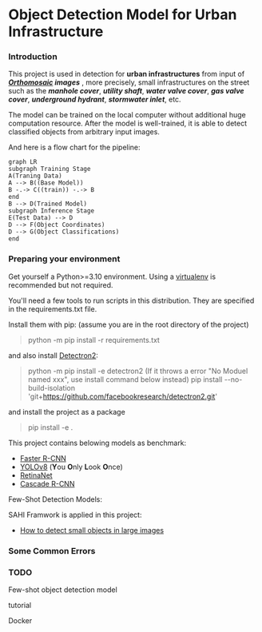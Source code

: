 # Object Detection Model for Urban Infrastructure

### Introduction
This project is used in detection for **urban infrastructures** from input of ***[Orthomosaic](https://www.dronegenuity.com/orthomosaic-maps-explained/) images*** , more precisely,  small infrastructures on the street such as the ***manhole cover***, ***utility shaft***, ***water valve cover***, ***gas valve cover***, ***underground hydrant***, ***stormwater inlet***, etc. 

The model can be trained on the local computer without additional huge computation resource. After the model is well-trained, it is able to detect classified objects from arbitrary input images.

And here is a flow chart for the pipeline:

```mermaid
graph LR
subgraph Training Stage
A(Traning Data) 
A --> B((Base Model))
B -.-> C((train)) -.-> B
end
B --> D(Trained Model)
subgraph Inference Stage
E(Test Data) --> D
D --> F(Object Coordinates)
D --> G(Object Classifications)
end
```

### Preparing your environment

Get yourself a Python>=3.10 environment. Using a  [virtualenv](https://packaging.python.org/en/latest/guides/installing-using-pip-and-virtual-environments/#creating-a-virtual-environment)  is recommended but not required.

You'll need a few tools to run scripts in this distribution. They are specified in the requirements.txt file.

Install them with pip: (assume you are in the root directory of the project)
> python -m pip install -r requirements.txt

and also install [Detectron2](https://github.com/facebookresearch/detectron2):
>python -m pip install -e detectron2
(If it throws a error "No Moduel named xxx", use install command below instead)
>pip install --no-build-isolation 'git+https://github.com/facebookresearch/detectron2.git'

and install the project as a package
>pip install -e .

This project contains belowing models as benchmark:
- [Faster R-CNN](https://arxiv.org/abs/1506.01497)
- [YOLOv8](https://arxiv.org/html/2407.20892v1) (**Y**ou **O**nly **L**ook **O**nce)
- [RetinaNet](https://arxiv.org/abs/1708.02002)
- [Cascade R-CNN](https://arxiv.org/abs/1712.00726)

Few-Shot Detection Models:


SAHI Framwork is applied in this project:
- [How to detect small objects in large images](https://blog.ml6.eu/how-to-detect-small-objects-in-very-large-images-70234bab0f98)

### Some Common Errors 

### TODO
Few-shot object detection model

tutorial

Docker